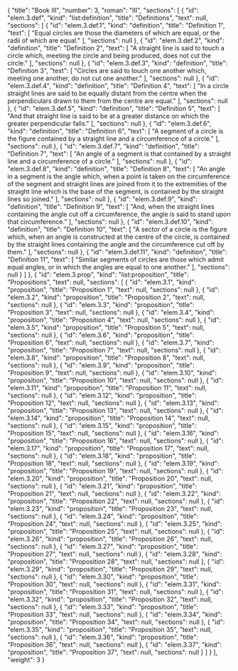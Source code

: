 {
  "title": "Book III",
  "number": 3,
  "roman": "III",
  "sections": [
    {
      "id": "elem.3.def",
      "kind": "list:definition",
      "title": "Definitions",
      "text": null,
      "sections": [
        {
          "id": "elem.3.def.1",
          "kind": "definition",
          "title": "Definition 1",
          "text": [
            "Equal circles are those the diameters of which are equal, or the radii of which are equal."
          ],
          "sections": null
        },
        {
          "id": "elem.3.def.2",
          "kind": "definition",
          "title": "Definition 2",
          "text": [
            "A straight line is said to touch a circle which, meeting the circle and being produced, does not cut the circle."
          ],
          "sections": null
        },
        {
          "id": "elem.3.def.3",
          "kind": "definition",
          "title": "Definition 3",
          "text": [
            "Circles are said to touch one another which, meeting one another, do not cut one another."
          ],
          "sections": null
        },
        {
          "id": "elem.3.def.4",
          "kind": "definition",
          "title": "Definition 4",
          "text": [
            "In a circle straight lines are said to be equally distant from the centre when the perpendiculars drawn to them from the centre are equal."
          ],
          "sections": null
        },
        {
          "id": "elem.3.def.5",
          "kind": "definition",
          "title": "Definition 5",
          "text": [
            "And that straight line is said to be at a greater distance on which the greater perpendicular falls."
          ],
          "sections": null
        },
        {
          "id": "elem.3.def.6",
          "kind": "definition",
          "title": "Definition 6",
          "text": [
            "A segment of a circle is the figure contained by a straight line and a circumference of a circle."
          ],
          "sections": null
        },
        {
          "id": "elem.3.def.7",
          "kind": "definition",
          "title": "Definition 7",
          "text": [
            "An angle of a segment is that contained by a straight line and a circumference of a circle."
          ],
          "sections": null
        },
        {
          "id": "elem.3.def.8",
          "kind": "definition",
          "title": "Definition 8",
          "text": [
            "An angle in a segment is the angle which, when a point is taken on the circumference of the segment and straight lines are joined from it to the extremities of the straight line which is the base of the segment, is contained by the straight lines so joined."
          ],
          "sections": null
        },
        {
          "id": "elem.3.def.9",
          "kind": "definition",
          "title": "Definition 9",
          "text": [
            "And, when the straight lines containing the angle cut off a circumference, the angle is said to stand upon that circumference."
          ],
          "sections": null
        },
        {
          "id": "elem.3.def.10",
          "kind": "definition",
          "title": "Definition 10",
          "text": [
            "A sector of a circle is the figure which, when an angle is constructed at the centre of the circle, is contained by the straight lines containing the angle and the circumference cut off by them."
          ],
          "sections": null
        },
        {
          "id": "elem.3.def.11",
          "kind": "definition",
          "title": "Definition 11",
          "text": [
            "Similar segments of circles are those which admit equal angles, or in which the angles are equal to one another."
          ],
          "sections": null
        }
      ]
    },
    {
      "id": "elem.3.prop",
      "kind": "list:proposition",
      "title": "Propositions",
      "text": null,
      "sections": [
        {
          "id": "elem.3.1",
          "kind": "proposition",
          "title": "Proposition 1",
          "text": null,
          "sections": null
        },
        {
          "id": "elem.3.2",
          "kind": "proposition",
          "title": "Proposition 2",
          "text": null,
          "sections": null
        },
        {
          "id": "elem.3.3",
          "kind": "proposition",
          "title": "Proposition 3",
          "text": null,
          "sections": null
        },
        {
          "id": "elem.3.4",
          "kind": "proposition",
          "title": "Proposition 4",
          "text": null,
          "sections": null
        },
        {
          "id": "elem.3.5",
          "kind": "proposition",
          "title": "Proposition 5",
          "text": null,
          "sections": null
        },
        {
          "id": "elem.3.6",
          "kind": "proposition",
          "title": "Proposition 6",
          "text": null,
          "sections": null
        },
        {
          "id": "elem.3.7",
          "kind": "proposition",
          "title": "Proposition 7",
          "text": null,
          "sections": null
        },
        {
          "id": "elem.3.8",
          "kind": "proposition",
          "title": "Proposition 8",
          "text": null,
          "sections": null
        },
        {
          "id": "elem.3.9",
          "kind": "proposition",
          "title": "Proposition 9",
          "text": null,
          "sections": null
        },
        {
          "id": "elem.3.10",
          "kind": "proposition",
          "title": "Proposition 10",
          "text": null,
          "sections": null
        },
        {
          "id": "elem.3.11",
          "kind": "proposition",
          "title": "Proposition 11",
          "text": null,
          "sections": null
        },
        {
          "id": "elem.3.12",
          "kind": "proposition",
          "title": "Proposition 12",
          "text": null,
          "sections": null
        },
        {
          "id": "elem.3.13",
          "kind": "proposition",
          "title": "Proposition 13",
          "text": null,
          "sections": null
        },
        {
          "id": "elem.3.14",
          "kind": "proposition",
          "title": "Proposition 14",
          "text": null,
          "sections": null
        },
        {
          "id": "elem.3.15",
          "kind": "proposition",
          "title": "Proposition 15",
          "text": null,
          "sections": null
        },
        {
          "id": "elem.3.16",
          "kind": "proposition",
          "title": "Proposition 16",
          "text": null,
          "sections": null
        },
        {
          "id": "elem.3.17",
          "kind": "proposition",
          "title": "Proposition 17",
          "text": null,
          "sections": null
        },
        {
          "id": "elem.3.18",
          "kind": "proposition",
          "title": "Proposition 18",
          "text": null,
          "sections": null
        },
        {
          "id": "elem.3.19",
          "kind": "proposition",
          "title": "Proposition 19",
          "text": null,
          "sections": null
        },
        {
          "id": "elem.3.20",
          "kind": "proposition",
          "title": "Proposition 20",
          "text": null,
          "sections": null
        },
        {
          "id": "elem.3.21",
          "kind": "proposition",
          "title": "Proposition 21",
          "text": null,
          "sections": null
        },
        {
          "id": "elem.3.22",
          "kind": "proposition",
          "title": "Proposition 22",
          "text": null,
          "sections": null
        },
        {
          "id": "elem.3.23",
          "kind": "proposition",
          "title": "Proposition 23",
          "text": null,
          "sections": null
        },
        {
          "id": "elem.3.24",
          "kind": "proposition",
          "title": "Proposition 24",
          "text": null,
          "sections": null
        },
        {
          "id": "elem.3.25",
          "kind": "proposition",
          "title": "Proposition 25",
          "text": null,
          "sections": null
        },
        {
          "id": "elem.3.26",
          "kind": "proposition",
          "title": "Proposition 26",
          "text": null,
          "sections": null
        },
        {
          "id": "elem.3.27",
          "kind": "proposition",
          "title": "Proposition 27",
          "text": null,
          "sections": null
        },
        {
          "id": "elem.3.28",
          "kind": "proposition",
          "title": "Proposition 28",
          "text": null,
          "sections": null
        },
        {
          "id": "elem.3.29",
          "kind": "proposition",
          "title": "Proposition 29",
          "text": null,
          "sections": null
        },
        {
          "id": "elem.3.30",
          "kind": "proposition",
          "title": "Proposition 30",
          "text": null,
          "sections": null
        },
        {
          "id": "elem.3.31",
          "kind": "proposition",
          "title": "Proposition 31",
          "text": null,
          "sections": null
        },
        {
          "id": "elem.3.32",
          "kind": "proposition",
          "title": "Proposition 32",
          "text": null,
          "sections": null
        },
        {
          "id": "elem.3.33",
          "kind": "proposition",
          "title": "Proposition 33",
          "text": null,
          "sections": null
        },
        {
          "id": "elem.3.34",
          "kind": "proposition",
          "title": "Proposition 34",
          "text": null,
          "sections": null
        },
        {
          "id": "elem.3.35",
          "kind": "proposition",
          "title": "Proposition 35",
          "text": null,
          "sections": null
        },
        {
          "id": "elem.3.36",
          "kind": "proposition",
          "title": "Proposition 36",
          "text": null,
          "sections": null
        },
        {
          "id": "elem.3.37",
          "kind": "proposition",
          "title": "Proposition 37",
          "text": null,
          "sections": null
        }
      ]
    }
  ],
  "weight": 3
}
